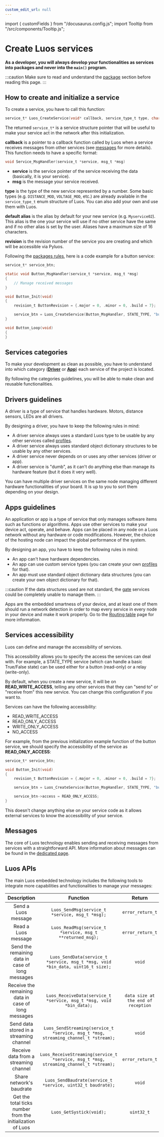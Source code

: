 ```yaml
---
custom_edit_url: null
---
```


import { customFields } from "/docusaurus.config.js";
import Tooltip from "/src/components/Tooltip.js";

# Create Luos services

**As a developer, you will always develop your functionalities as services into packages and never into the `main()` program.**

:::caution
Make sure to read and understand the [package](../package) section before reading this page.
:::

## How to create and initialize a service

To create a service, you have to call this function:

```c
service_t* Luos_CreateService(void* callback, service_type_t type, char* default_alias, revision_t revision);
```

The returned `service_t*` is a service structure pointer that will be useful to make your service act in the network after this initialization.

**callback** is a pointer to a callback function called by Luos when a service receives messages from other services (see [messages](../message) for more details).
This function needs to have a specific format:

```c
void Service_MsgHandler(service_t *service, msg_t *msg)
```

- **service** is the service pointer of the service receiving the data (basically, it is your service).
- **msg** is the message your service received.

**type** is the type of the new service represented by a number. Some basic types (e.g. `DISTANCE_MOD`, `VOLTAGE_MOD`, etc.) are already available in the `service_type_t` enum structure of Luos. You can also add your own and use them with Luos.

**default alias** is the alias by default for your new service (e.g. `Myservice02`). This alias is the one your service will use if no other service have the same and if no other alias is set by the user. Aliases have a maximum size of 16 characters.

**revision** is the revision number of the service you are creating and which will be accessible via Pyluos.

Following the [packages rules](../package), here is a code example for a button service:

```c
service_t* service_btn;

static void Button_MsgHandler(service_t *service, msg_t *msg)
{
    // Manage received messages
}

void Button_Init(void)
{
    revision_t ButtonRevision = {.major = 0, .minor = 0, .build = 7};

    service_btn = Luos_CreateService(Button_MsgHandler, STATE_TYPE, "button", ButtonRevision);
}

void Button_Loop(void)
{
}
```

## Services categories

To make your development as clean as possible, you have to understand into which category ([**Driver**](#drivers-guidelines) or [**App**](#apps-guidelines)) each service of the project is located.

By following the categories guidelines, you will be able to make clean and reusable functionalities.

## Drivers guidelines

A driver is a type of service that handles hardware. Motors, distance sensors, LEDs are all drivers.

By designing a driver, you have to keep the following rules in mind:

- A driver service always uses a standard Luos type to be usable by any other services called [profiles](./profile).
- A driver service always uses standard <Tooltip def={customFields.od_def}>object dictionary</Tooltip> structures to be usable by any other services.
- A driver service never depends on or uses any other services (driver or app).
- A driver service is "dumb", as it can't do anything else than manage its hardware feature (but it does it very well).

You can have multiple driver services on the same <Tooltip def={customFields.node_def}>node</Tooltip> managing different hardware functionalities of your board. It is up to you to sort them depending on your design.

## Apps guidelines

An application or app is a type of service that only manages software items such as functions or algorithms. Apps use other services to make your device act, operate, and behave.
Apps can be placed in any <Tooltip def={customFields.node_def}>node</Tooltip> on a Luos network without any hardware or code modifications. However, the choice of the hosting node can impact the global performance of the system.

By designing an app, you have to keep the following rules in mind:

- An app can't have hardware dependencies.
- An app can use custom service types (you can create your own [profiles](./profile) for that).
- An app must use standard <Tooltip def={customFields.od_def}>object dictionary</Tooltip> data structures (you can create your own object dictionary for that).

:::caution
If the data structures used are not standard, the [gate](../../tools/gate) services could be completely unable to manage them.
:::

Apps are the embedded smartness of your device, and at least one of them should run a network detection in order to map every service in every node in your device and make it work properly. Go to the [Routing table](/docs/luos-technology/services/routing-table) page for more information.

## Services accessibility

Luos can define and manage the accessibility of services.

This accessibility allows you to specify the access the services can deal with. For example, a STATE_TYPE service (which can handle a basic True/False state) can be used either for a button (read-only) or a relay (write-only).

By default, when you create a new service, it will be on **READ_WRITE_ACCESS**, telling any other services that they can "send to" or "receive from" this new service. You can change this configuration if you want to.

Services can have the following accessibility:

- READ_WRITE_ACCESS
- READ_ONLY_ACCESS
- WRITE_ONLY_ACCESS
- NO_ACCESS

For example, from the previous initialization example function of the button service, we should specify the accessibility of the service as **READ_ONLY_ACCESS**:

```c
service_t* service_btn;

void Button_Init(void)
{
    revision_t ButtonRevision = {.major = 0, .minor = 0, .build = 7};

    service_btn = Luos_CreateService(Button_MsgHandler, STATE_TYPE, "button", ButtonRevision);

    service_btn->access = READ_ONLY_ACCESS;
}
```

This doesn't change anything else on your service code as it allows external services to know the accessibility of your service.

## Messages

The core of Luos technology enables sending and receiving messages from services with a straightforward API. More information about messages can be found in the [dedicated page](../message/basic-message).

## Luos APIs

The main Luos embedded technology includes the following tools to integrate more capabilities and functionalities to manage your messages:

|                        Description                         |                                       Function                                        |      Return      |
| :--------------------------------------------------------: | :-----------------------------------------------------------------------------------: | :--------------: |
|                    Send a Luos message                     |                    `Luos_SendMsg(service_t *service, msg_t *msg);`                    | `error_return_t` |
|                    Read a Luos message                     |               `Luos_ReadMsg(service_t *service, msg_t **returned_msg);`               | `error_return_t` |
|      Send the remaining data in case of long messages      |    `Luos_SendData(service_t *service, msg_t *msg, void *bin_data, uint16_t size);`    |      `void`      |
|    Receive the remaining data in case of long messages     |          `Luos_ReceiveData(service_t *service, msg_t *msg, void *bin_data);`          | `data size at the end of reception` |
|          Send data stored in a streaming channel           |  `Luos_SendStreaming(service_t *service, msg_t *msg, streaming_channel_t *stream);`   |      `void`      |
|           Receive data from a streaming channel            | `Luos_ReceiveStreaming(service_t *service, msg_t *msg, streaming_channel_t *stream);` | `error_return_t` |
|                  Share network's baudrate                  |              `Luos_SendBaudrate(service_t *service, uint32_t baudrate);`              |      `void`      |
| Get the total ticks number from the initialization of Luos |                               `Luos_GetSystick(void);`                                |    `uint32_t`    |
